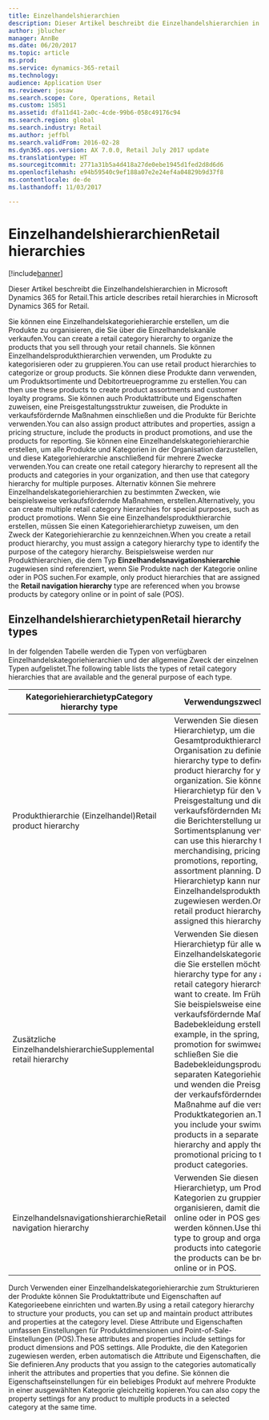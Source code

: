 ```yaml
---
title: Einzelhandelshierarchien
description: Dieser Artikel beschreibt die Einzelhandelshierarchien in Microsoft Dynamics 365 for Retail.
author: jblucher
manager: AnnBe
ms.date: 06/20/2017
ms.topic: article
ms.prod: 
ms.service: dynamics-365-retail
ms.technology: 
audience: Application User
ms.reviewer: josaw
ms.search.scope: Core, Operations, Retail
ms.custom: 15851
ms.assetid: dfa11d41-2a0c-4cde-99b6-058c49176c94
ms.search.region: global
ms.search.industry: Retail
ms.author: jeffbl
ms.search.validFrom: 2016-02-28
ms.dyn365.ops.version: AX 7.0.0, Retail July 2017 update
ms.translationtype: HT
ms.sourcegitcommit: 2771a31b5a4d418a27de0ebe1945d1fed2d8d6d6
ms.openlocfilehash: e94b59540c9ef188a07e2e24ef4a04829b9d37f8
ms.contentlocale: de-de
ms.lasthandoff: 11/03/2017

---
```


# <a name="retail-hierarchies"></a><span data-ttu-id="0ec0d-103">Einzelhandelshierarchien</span><span class="sxs-lookup"><span data-stu-id="0ec0d-103">Retail hierarchies</span></span>

[!include[banner](includes/banner.md)]


<span data-ttu-id="0ec0d-104">Dieser Artikel beschreibt die Einzelhandelshierarchien in Microsoft Dynamics 365 for Retail.</span><span class="sxs-lookup"><span data-stu-id="0ec0d-104">This article describes retail hierarchies in Microsoft Dynamics 365 for Retail.</span></span>

<span data-ttu-id="0ec0d-105">Sie können eine Einzelhandelskategoriehierarchie erstellen, um die Produkte zu organisieren, die Sie über die Einzelhandelskanäle verkaufen.</span><span class="sxs-lookup"><span data-stu-id="0ec0d-105">You can create a retail category hierarchy to organize the products that you sell through your retail channels.</span></span> <span data-ttu-id="0ec0d-106">Sie können Einzelhandelsprodukthierarchien verwenden, um Produkte zu kategorisieren oder zu gruppieren.</span><span class="sxs-lookup"><span data-stu-id="0ec0d-106">You can use retail product hierarchies to categorize or group products.</span></span> <span data-ttu-id="0ec0d-107">Sie können diese Produkte dann verwenden, um Produktsortimente und Debitortreueprogramme zu erstellen.</span><span class="sxs-lookup"><span data-stu-id="0ec0d-107">You can then use these products to create product assortments and customer loyalty programs.</span></span> <span data-ttu-id="0ec0d-108">Sie können auch Produktattribute und Eigenschaften zuweisen, eine Preisgestaltungsstruktur zuweisen, die Produkte in verkaufsfördernde Maßnahmen einschließen und die Produkte für Berichte verwenden.</span><span class="sxs-lookup"><span data-stu-id="0ec0d-108">You can also assign product attributes and properties, assign a pricing structure, include the products in product promotions, and use the products for reporting.</span></span> <span data-ttu-id="0ec0d-109">Sie können eine Einzelhandelskategoriehierarchie erstellen, um alle Produkte und Kategorien in der Organisation darzustellen, und diese Kategoriehierarchie anschließend für mehrere Zwecke verwenden.</span><span class="sxs-lookup"><span data-stu-id="0ec0d-109">You can create one retail category hierarchy to represent all the products and categories in your organization, and then use that category hierarchy for multiple purposes.</span></span> <span data-ttu-id="0ec0d-110">Alternativ können Sie mehrere Einzelhandelskategoriehierarchien zu bestimmten Zwecken, wie beispielsweise verkaufsfördernde Maßnahmen, erstellen.</span><span class="sxs-lookup"><span data-stu-id="0ec0d-110">Alternatively, you can create multiple retail category hierarchies for special purposes, such as product promotions.</span></span> <span data-ttu-id="0ec0d-111">Wenn Sie eine Einzelhandelsprodukthierarchie erstellen, müssen Sie einen Kategoriehierarchietyp zuweisen, um den Zweck der Kategoriehierarchie zu kennzeichnen.</span><span class="sxs-lookup"><span data-stu-id="0ec0d-111">When you create a retail product hierarchy, you must assign a category hierarchy type to identify the purpose of the category hierarchy.</span></span> <span data-ttu-id="0ec0d-112">Beispielsweise werden nur Produkthierarchien, die dem Typ **Einzelhandelsnavigationshierarchie** zugewiesen sind referenziert, wenn Sie Produkte nach der Kategorie online oder in POS suchen.</span><span class="sxs-lookup"><span data-stu-id="0ec0d-112">For example, only product hierarchies that are assigned the **Retail navigation hierarchy** type are referenced when you browse products by category online or in point of sale (POS).</span></span>

## <a name="retail-hierarchy-types"></a><span data-ttu-id="0ec0d-113">Einzelhandelshierarchietypen</span><span class="sxs-lookup"><span data-stu-id="0ec0d-113">Retail hierarchy types</span></span>
<span data-ttu-id="0ec0d-114">In der folgenden Tabelle werden die Typen von verfügbaren Einzelhandelskategoriehierarchien und der allgemeine Zweck der einzelnen Typen aufgelistet.</span><span class="sxs-lookup"><span data-stu-id="0ec0d-114">The following table lists the types of retail category hierarchies that are available and the general purpose of each type.</span></span>

| <span data-ttu-id="0ec0d-115">Kategoriehierarchietyp</span><span class="sxs-lookup"><span data-stu-id="0ec0d-115">Category hierarchy type</span></span>       | <span data-ttu-id="0ec0d-116">Verwendungszweck</span><span class="sxs-lookup"><span data-stu-id="0ec0d-116">Purpose</span></span>                                                                                                                                                                                                                                                                                                            |
|-------------------------------|--------------------------------------------------------------------------------------------------------------------------------------------------------------------------------------------------------------------------------------------------------------------------------------------------------------------|
| <span data-ttu-id="0ec0d-117">Produkthierarchie (Einzelhandel)</span><span class="sxs-lookup"><span data-stu-id="0ec0d-117">Retail product hierarchy</span></span>      | <span data-ttu-id="0ec0d-118">Verwenden Sie diesen Hierarchietyp, um die Gesamtprodukthierarchie für Ihre Organisation zu definieren.</span><span class="sxs-lookup"><span data-stu-id="0ec0d-118">Use this hierarchy type to define the overall product hierarchy for your organization.</span></span> <span data-ttu-id="0ec0d-119">Sie können diesen Hierarchietyp für den Verkauf, die Preisgestaltung und die verkaufsfördernden Maßnahmen, die Berichterstellung und die Sortimentsplanung verwenden.</span><span class="sxs-lookup"><span data-stu-id="0ec0d-119">You can use this hierarchy type for merchandising, pricing and promotions, reporting, and assortment planning.</span></span> <span data-ttu-id="0ec0d-120">Dieser Hierarchietyp kann nur einer Einzelhandelsprodukthierarchie zugewiesen werden.</span><span class="sxs-lookup"><span data-stu-id="0ec0d-120">Only one retail product hierarchy can be assigned this hierarchy type.</span></span>                                       |
| <span data-ttu-id="0ec0d-121">Zusätzliche Einzelhandelshierarchie</span><span class="sxs-lookup"><span data-stu-id="0ec0d-121">Supplemental retail hierarchy</span></span> | <span data-ttu-id="0ec0d-122">Verwenden Sie diesen Hierarchietyp für alle weiteren Einzelhandelskategoriehierarchien, die Sie erstellen möchten.</span><span class="sxs-lookup"><span data-stu-id="0ec0d-122">Use this hierarchy type for any additional retail category hierarchies that you want to create.</span></span> <span data-ttu-id="0ec0d-123">Im Frühjahr können Sie beispielsweise eine verkaufsfördernde Maßnahme für Badebekleidung erstellen.</span><span class="sxs-lookup"><span data-stu-id="0ec0d-123">For example, in the spring, you have a promotion for swimwear.</span></span> <span data-ttu-id="0ec0d-124">Daher schließen Sie die Badebekleidungsprodukte in einer separaten Kategoriehierarchie ein und wenden die Preisgestaltung der verkaufsfördernden Maßnahme auf die verschiedenen Produktkategorien an.</span><span class="sxs-lookup"><span data-stu-id="0ec0d-124">Therefore, you include your swimwear products in a separate category hierarchy and apply the promotional pricing to the various product categories.</span></span> |
| <span data-ttu-id="0ec0d-125">Einzelhandelsnavigationshierarchie</span><span class="sxs-lookup"><span data-stu-id="0ec0d-125">Retail navigation hierarchy</span></span>   | <span data-ttu-id="0ec0d-126">Verwenden Sie diesen Hierarchietyp, um Produkte in Kategorien zu gruppieren und zu organisieren, damit die Produkte online oder in POS gesucht werden können.</span><span class="sxs-lookup"><span data-stu-id="0ec0d-126">Use this hierarchy type to group and organize products into categories so that the products can be browsed online or in POS.</span></span>                                                                                                                                                                                       |

<span data-ttu-id="0ec0d-127">Durch Verwenden einer Einzelhandelskategoriehierarchie zum Strukturieren der Produkte können Sie Produktattribute und Eigenschaften auf Kategorieebene einrichten und warten.</span><span class="sxs-lookup"><span data-stu-id="0ec0d-127">By using a retail category hierarchy to structure your products, you can set up and maintain product attributes and properties at the category level.</span></span> <span data-ttu-id="0ec0d-128">Diese Attribute und Eigenschaften umfassen Einstellungen für Produktdimensionen und Point-of-Sale-Einstellungen (POS).</span><span class="sxs-lookup"><span data-stu-id="0ec0d-128">These attributes and properties include settings for product dimensions and POS settings.</span></span> <span data-ttu-id="0ec0d-129">Alle Produkte, die den Kategorien zugewiesen werden, erben automatisch die Attribute und Eigenschaften, die Sie definieren.</span><span class="sxs-lookup"><span data-stu-id="0ec0d-129">Any products that you assign to the categories automatically inherit the attributes and properties that you define.</span></span> <span data-ttu-id="0ec0d-130">Sie können die Eigenschaftseinstellungen für ein beliebiges Produkt auf mehrere Produkte in einer ausgewählten Kategorie gleichzeitig kopieren.</span><span class="sxs-lookup"><span data-stu-id="0ec0d-130">You can also copy the property settings for any product to multiple products in a selected category at the same time.</span></span>




